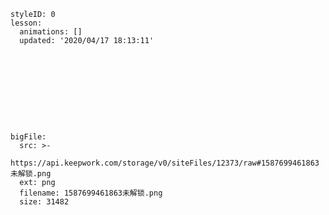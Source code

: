 
<style>
  .markdown-body hr {
    height: 1px;
  }
</style>





```@Lesson
styleID: 0
lesson:
  animations: []
  updated: '2020/04/17 18:13:11'


 






```
```@BigFile

bigFile:
  src: >-
    https://api.keepwork.com/storage/v0/siteFiles/12373/raw#1587699461863未解锁.png
  ext: png
  filename: 1587699461863未解锁.png
  size: 31482
          
```